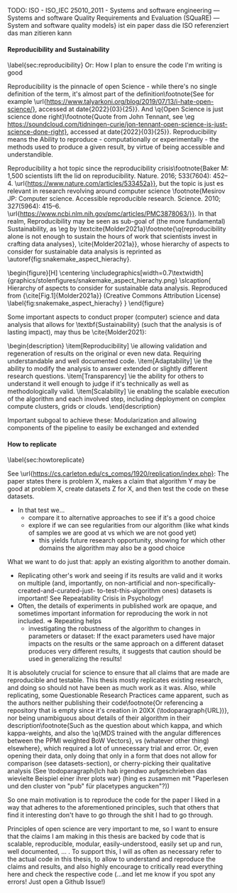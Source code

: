 TODO: 
ISO - ISO\_IEC 25010\_2011 - Systems and software engineering — Systems and software Quality Requirements and Evaluation (SQuaRE) — System and software quality models} 
ist ein paper dass die ISO referenziert das man zitieren kann


#### Reproducibility and Sustainability
\label{sec:reproducibility}
Or: How I plan to ensure the code I'm writing is good

Reproducibility is the pinnacle of open Science - while there's no single definition of the term, it's almost part of the definition\footnote{See for example \url{https://www.talyarkoni.org/blog/2019/07/13/i-hate-open-science/}, accessed at date{2022}{03}{25}}. And \q{Open Science is just science done right}\footnote{Quote from John Tennant, see \eg https://soundcloud.com/tidningen-curie/jon-tennant-open-science-is-just-science-done-right}, accessed at date{2022}{03}{25}}. Reproducibility means the Ability to reproduce - computationally or experimentally - the methods used to produce a given result, by virtue of being accessible and understandible.

Reproducibility a hot topic since the reproducibility crisis\footnote{Baker M: 1,500 scientists lift the lid on reproducibility. Nature. 2016; 533(7604): 452–4. \url{https://www.nature.com/articles/533452a}}, but the topic is just es relevant in research revolving around computer science \footnote{Mesirov JP: Computer science. Accessible reproducible research. Science. 2010; 327(5964): 415–6. \url{https://www.ncbi.nlm.nih.gov/pmc/articles/PMC3878063/}}. In that realm, Reproducibility may be seen as sub-goal of (the more fundamental) Sustainability, as \eg by \textcite{Molder2021a}\footnote{\q{reproducibility alone is not enough to sustain the hours of work that scientists invest in crafting data analyses}, \cite{Molder2021a}}, whose hierarchy of aspects to consider for sustainable data analysis is reprinted as \autoref{fig:snakemake_aspect_hierachy}.

\begin{figure}[H]
	\centering
	\includegraphics[width=0.7\textwidth]{graphics/stolenfigures/snakemake_aspect_hierachy.png}
	\slcaption{
		Hierarchy of aspects to consider for sustainable data analysis. Reproduced from {\cite[Fig.1]{Molder2021a}} (Creative Commons Attribution License) \label{fig:snakemake_aspect_hierachy}
	}
\end{figure}

Some important aspects to conduct proper (computer) science and data analysis that allows for \textbf{Sustainability} (such that the analysis is of lasting impact), may thus be \cite{Molder2021}:

\begin{description}
	\item[Reproducibility] \ie allowing validation and regeneration of results on the original or even new data. Requiring understandable and well documented code.
	\item[Adaptability] \ie the ability to modify the analysis to answer extended or slightly different research questions.
	\item[Transparency] \ie the ability for others to understand it well enough to judge if it's technically as well as methodologically valid.
	\item[Scalability] \ie enabling the scalable execution of the algorithm and each involved step, including deployment on complex compute clusters, grids or clouds. 
\end{description}

Important subgoal to achieve these: Modularization and allowing components of the pipeline to easily be exchanged and extended



#### How to replicate

<!-- Ja, das hier sollte drin sein, ich geh in methods:datasets drauf ein -->

\label{sec:howtoreplicate}

See \url{https://cs.carleton.edu/cs_comps/1920/replication/index.php}: The paper states there is problem X, makes a claim that algorithm Y may be good at problem X, create datasets Z for X, and then test the code on these datasets. 
* In that test we...
	* compare it to alternative approaches to see if it's a good choice
	* explore if we can see regularities from our algorithm (like what kinds of samples we are good at vs which we are not good yet) 
		* this yields future research opportunity, showing for which other domains the algorithm may also be a good choice 

What we want to do just that: apply an existing algorithm to another domain.
* Replicating other's work and seeing if its results are valid and it works on multiple (and, importantly, on non-artificial and non-specifically-created-and-curated-just- to-test-this-algorithm ones) datasets is important! See Repeatability Crisis in Psychology!
* Often, the details of experiments in published work are opaque, and sometimes important information for reproducing the work in not included. 
  => Repeating helps
  	* investigating the robustness of the algorithm to changes in parameters or dataset: If the exact parameters used have major impacts on the results or the same approach on a different dataset produces very different results, it suggests that caution should be used in generalizing the results!




It is absolutely crucial for science to ensure that all claims that are made are reproducible and testable. This thesis mostly replicates existing research, and doing so should not have been as much work as it was. Also, while replicating, some Questionable Research Practices came apparent, such as the authors neither publishing their code\footnote{Or referencing a repository that is empty since it's creation in 20XX (\todoparagraph{URL})}, nor being unambiguous about details of their algorithm in their description\footnote{Such as the question about which kappa, and which kappa-weights, and also the \q{MDS trained with the angular differences between the PPMI weighted BoW Vectors}, vs (whatever other thing) elsewhere}, which required a lot of unnecessary trial and error. Or, even opening their data, only doing that only in a form that does not allow for comparison (see datasets-section), or cherry-picking their qualitative analysis (See \todoparagraph{Ich hab irgendwo aufgeschrieben das wievielte Beispiel einer ihrer plots war} (hing es zusammen mit "Paperlesen und den cluster von "pub" für placetypes angucken"?))


So one main motivation is to reproduce the code for the paper I liked in a way that adheres to the aforementioned principles, such that others that find it interesting don't have to go through the shit I had to go through.

Principles of open science are very important to me, so I want to ensure that the claims I am making in this thesis are backed by code that is scalable, reproducible, modular, easily-understood, easily set up and run, well documented, ... . To support this, I will as often as necessary refer to the actual code in this thesis, to allow to understand and reproduce the claims and results, and also highly encourage to critically read everything here and check the respective code (...and let me know if you spot any errors! Just open a Github Issue!)
